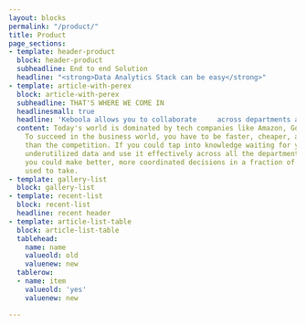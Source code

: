 ```yaml
---
layout: blocks
permalink: "/product/"
title: Product
page_sections:
- template: header-product
  block: header-product
  subheadline: End to end Solution
  headline: "<strong>Data Analytics Stack can be easy</strong>"
- template: article-with-perex
  block: article-with-perex
  subheadline: THAT'S WHERE WE COME IN
  headlinesmall: true
  headline: 'Keboola allows you to collaborate     across departments and use diverse     sets of tools and techniques in     a single system in just one click.'
  content: Today's world is dominated by tech companies like Amazon, Google, and Facebook.
    To succeed in the business world, you have to be faster, cheaper, and more precise
    than the competition. If you could tap into knowledge waiting for you in your
    underutilized data and use it effectively across all the departments of your business,
    you could make better, more coordinated decisions in a fraction of the time it
    used to take.
- template: gallery-list
  block: gallery-list
- template: recent-list
  block: recent-list
  headline: recent header
- template: article-list-table
  block: article-list-table
  tablehead:
    name: name
    valueold: old
    valuenew: new
  tablerow:
  - name: item
    valueold: 'yes'
    valuenew: new

---
```

